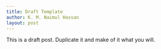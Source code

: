 ```yaml
---
title: Draft Template
author: K. M. Naimul Hassan
layout: post
---
```

This is a draft post. Duplicate it and make of it what you will.